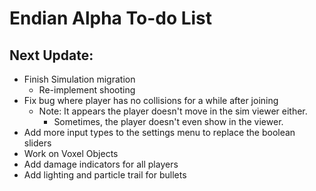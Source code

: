 # Endian Alpha To-do List

## Next Update:

- Finish Simulation migration
  - Re-implement shooting
- Fix bug where player has no collisions for a while after joining
  - Note: It appears the player doesn't move in the sim viewer either.
    - Sometimes, the player doesn't even show in the viewer.
- Add more input types to the settings menu to replace the boolean sliders
- Work on Voxel Objects
- Add damage indicators for all players
- Add lighting and particle trail for bullets
